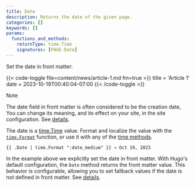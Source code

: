 ```yaml
---
title: Date
description: Returns the date of the given page.
categories: []
keywords: []
params:
  functions_and_methods:
    returnType: time.Time
    signatures: [PAGE.Date]
---
```


Set the date in front matter:

{{< code-toggle file=content/news/article-1.md fm=true >}}
title = 'Article 1'
date = 2023-10-19T00:40:04-07:00
{{< /code-toggle >}}

> [!note]
> The date field in front matter is often considered to be the creation date, You can change its meaning, and its effect on your site, in the site configuration. See&nbsp;[details][].

The date is a [time.Time][] value. Format and localize the value with the [`time.Format`][] function, or use it with any of the [time methods][].

```go-html-template
{{ .Date | time.Format ":date_medium" }} → Oct 19, 2023
```

In the example above we explicitly set the date in front matter. With Hugo's default configuration, the `Date` method returns the front matter value. This behavior is configurable, allowing you to set fallback values if the date is not defined in front matter. See&nbsp;[details][].

[`time.Format`]: /docs/reference/functions/time/format/
[details]: /docs/reference/configuration/front-matter/#dates
[time methods]: /docs/reference/methods/time/
[time.Time]: https://pkg.go.dev/time#Time
